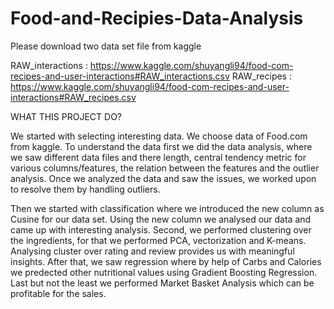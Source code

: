 # Food-and-Recipies-Data-Analysis

Please download two data set file from kaggle 

RAW_interactions : https://www.kaggle.com/shuyangli94/food-com-recipes-and-user-interactions#RAW_interactions.csv
RAW_recipes : https://www.kaggle.com/shuyangli94/food-com-recipes-and-user-interactions#RAW_recipes.csv

WHAT THIS PROJECT DO?

We started with selecting interesting data. We choose data of Food.com from kaggle. To understand the data first we did the data analysis, where we saw different data files and there length, central tendency metric for various columns/features, the relation between the features and the outlier analysis. Once we analyzed the data and saw the issues, we worked upon to resolve them by handling outliers.

Then we started with classification where we introduced the new column as Cusine for our data set. Using the new column we analysed our data and came up with interesting analysis. Second, we performed clustering over the ingredients, for that we performed PCA, vectorization and K-means. Analysing cluster over rating and review provides us with meaningful insights. After that, we saw regression where by help of Carbs and Calories we predected other nutritional values using Gradient Boosting Regression. Last but not the least we performed Market Basket Analysis which can be profitable for the sales.
